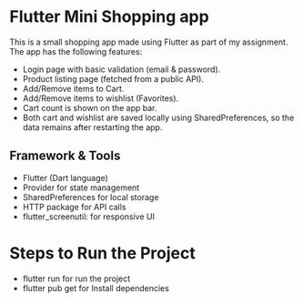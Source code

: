 # Flutter Mini Shopping app

This is a small shopping app made using Flutter as part of my assignment.  
The app has the following features:

- Login page with basic validation (email & password).
- Product listing page (fetched from a public API).
- Add/Remove items to Cart.
- Add/Remove items to wishlist (Favorites).
- Cart count is shown on the app bar.
- Both cart and wishlist are saved locally using SharedPreferences, so the data remains after restarting the app.


##  Framework & Tools
-  Flutter (Dart language)
-  Provider for state management
-  SharedPreferences for local storage
-  HTTP package for API calls
-  flutter_screenutil: for responsive UI


#  Steps to Run the Project
- flutter run for run the project
- flutter pub get for Install dependencies

